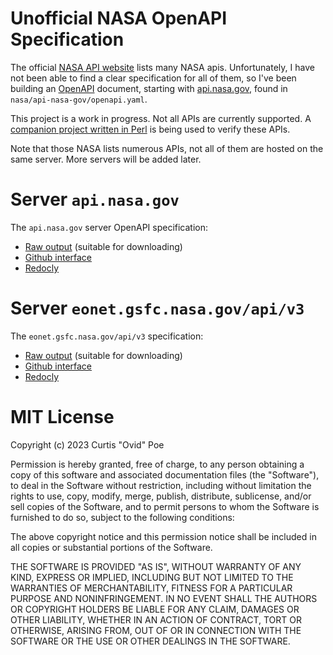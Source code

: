 # Unofficial NASA OpenAPI Specification

The official [NASA API website](https://api.nasa.gov/) lists many NASA apis.
Unfortunately, I have not been able to find a clear specification for all of
them, so I've been building an [OpenAPI](https://www.openapis.org/) document,
starting with [api.nasa.gov](https://api.nasa.gov), found in
`nasa/api-nasa-gov/openapi.yaml`.

This project is a work in progress. Not all APIs are currently supported. A
[companion project written in Perl](https://github.com/Ovid/webservice-nasa)
is being used to verify these APIs.

Note that those NASA lists numerous APIs, not all of them are hosted on the
same server. More servers will be added later.

# Server `api.nasa.gov`

The `api.nasa.gov` server OpenAPI specification:

* [Raw output](https://raw.githubusercontent.com/Ovid/nasa-openapi/main/nasa/api-nasa-gov/openapi.yaml) (suitable for downloading)
* [Github interface](https://github.com/Ovid/nasa-openapi/blob/main/nasa/api-nasa-gov/openapi.yaml)
* [Redocly](https://redocly.github.io/redoc/?url=https://raw.githubusercontent.com/Ovid/nasa-openapi/main/nasa/api-nasa-gov/openapi.yaml)

# Server `eonet.gsfc.nasa.gov/api/v3`

The `eonet.gsfc.nasa.gov/api/v3` specification:

* [Raw output](https://raw.githubusercontent.com/Ovid/nasa-openapi/main/nasa/eonet-gsfc-nasa-gov/openapi.yaml) (suitable for downloading)
* [Github interface](https://github.com/Ovid/nasa-openapi/blob/main/nasa/eonet-gsfc-nasa-gov/openapi.yaml)
* [Redocly](https://redocly.github.io/redoc/?url=https://raw.githubusercontent.com/Ovid/nasa-openapi/main/nasa/eonet-gsfc-nasa-gov/openapi.yaml)

# MIT License

Copyright (c) 2023 Curtis "Ovid" Poe

Permission is hereby granted, free of charge, to any person obtaining a copy
of this software and associated documentation files (the "Software"), to deal
in the Software without restriction, including without limitation the rights
to use, copy, modify, merge, publish, distribute, sublicense, and/or sell
copies of the Software, and to permit persons to whom the Software is
furnished to do so, subject to the following conditions:

The above copyright notice and this permission notice shall be included in all
copies or substantial portions of the Software.

THE SOFTWARE IS PROVIDED "AS IS", WITHOUT WARRANTY OF ANY KIND, EXPRESS OR
IMPLIED, INCLUDING BUT NOT LIMITED TO THE WARRANTIES OF MERCHANTABILITY,
FITNESS FOR A PARTICULAR PURPOSE AND NONINFRINGEMENT. IN NO EVENT SHALL THE
AUTHORS OR COPYRIGHT HOLDERS BE LIABLE FOR ANY CLAIM, DAMAGES OR OTHER
LIABILITY, WHETHER IN AN ACTION OF CONTRACT, TORT OR OTHERWISE, ARISING FROM,
OUT OF OR IN CONNECTION WITH THE SOFTWARE OR THE USE OR OTHER DEALINGS IN THE
SOFTWARE.
